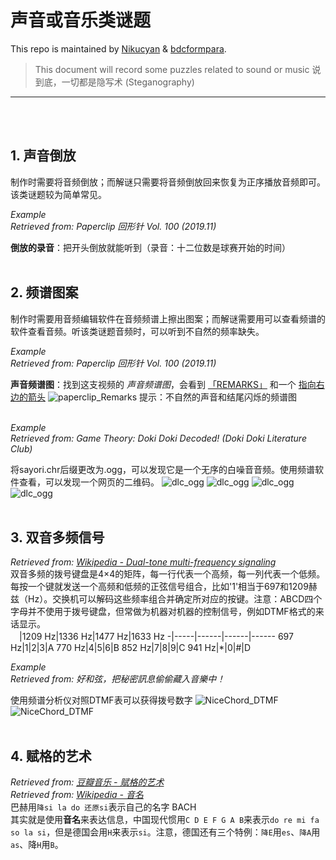 # 声音或音乐类谜题

This repo is maintained by [Nikucyan](https://github.com/Nikucyan) & [bdcformpara](https://github.com/bdcformpara).
  
> This document will record some puzzles related to sound or music
> 说到底，一切都是隐写术 (Steganography)
---
</br></br>


## 1. 声音倒放
制作时需要将音频倒放；而解谜只需要将音频倒放回来恢复为正序播放音频即可。该类谜题较为简单常见。

*Example*</br>
*Retrieved from: Paperclip  回形针 Vol. 100 (2019.11)*</br>

**倒放的录音**：把开头倒放就能听到（录音：十二位数是球赛开始的时间）
</br></br>


## 2. 频谱图案
制作时需要用音频编辑软件在音频频谱上擦出图案；而解谜需要用可以查看频谱的软件查看音频。听该类谜题音频时，可以听到不自然的频率缺失。

*Example*</br>
*Retrieved from: Paperclip  回形针 Vol. 100 (2019.11)*</br>

**声音频谱图**：找到这支视频的 *声音频谱图*，会看到 <u>「REMARKS」</u> 和一个 <u>指向右边的箭头</u>
![paperclip_Remarks](https://cdn.jsdelivr.net/gh/Nikucyan/ARG/Images/paperclip_Remarks.png) 
提示：不自然的声音和结尾闪烁的频谱图
</br></br>

*Example*</br>
*Retrieved from: Game Theory: Doki Doki Decoded! (Doki Doki Literature Club)*</br>

将sayori.chr后缀更改为.ogg，可以发现它是一个无序的白噪音音频。使用频谱软件查看，可以发现一个网页的二维码。
![dlc_ogg](https://cdn.jsdelivr.net/gh/Nikucyan/ARG/Images/dlc_ogg1.png) 
![dlc_ogg](https://cdn.jsdelivr.net/gh/Nikucyan/ARG/Images/dlc_ogg2.png) 
![dlc_ogg](https://cdn.jsdelivr.net/gh/Nikucyan/ARG/Images/dlc_ogg3.png) 
![dlc_ogg](https://cdn.jsdelivr.net/gh/Nikucyan/ARG/Images/dlc_ogg4.png) 
</br></br>


## 3. 双音多频信号
*Retrieved from: [Wikipedia - Dual-tone multi-frequency signaling](https://en.wikipedia.org/wiki/Dual-tone_multi-frequency_signaling)*</br>
双音多频的拨号键盘是4×4的矩阵，每一行代表一个高频，每一列代表一个低频。每按一个键就发送一个高频和低频的正弦信号组合，比如'1'相当于697和1209赫兹（Hz）。交换机可以解码这些频率组合并确定所对应的按键。注意：ABCD四个字母并不使用于拨号键盘，但常做为机器对机器的控制信号，例如DTMF格式的来话显示。</br>
　|1209 Hz|1336 Hz|1477 Hz|1633 Hz
-|-----|------|------|------
697 Hz|1|2|3|A
770 Hz|4|5|6|B
852 Hz|7|8|9|C
941 Hz|\*|0|#|D

*Example*</br>
*Retrieved from: 好和弦，把秘密訊息偷偷藏入音樂中！*</br>

使用频谱分析仪对照DTMF表可以获得拨号数字
![NiceChord_DTMF](https://cdn.jsdelivr.net/gh/Nikucyan/ARG/Images/NiceChord_DTMF1.png)
![NiceChord_DTMF](https://cdn.jsdelivr.net/gh/Nikucyan/ARG/Images/NiceChord_DTMF2.png)
</br></br>


## 4. 赋格的艺术
*Retrieved from: [豆瓣音乐 - 赋格的艺术](https://music.douban.com/review/5335783/)*</br>
*Retrieved from: [Wikipedia - 音名](https://zh.wikipedia.org/wiki/%E9%9F%B3%E5%90%8D)*</br>
巴赫用`降si la do 还原si`表示自己的名字 BACH </br>
其实就是使用**音名**来表达信息，中国现代惯用`C D E F G A B`来表示`do re mi fa so la si`，但是德国会用`H`来表示`si`。注意，德国还有三个特例：`降E`用`es`、`降A`用`as`、降`H`用`B`。
</br></br>

